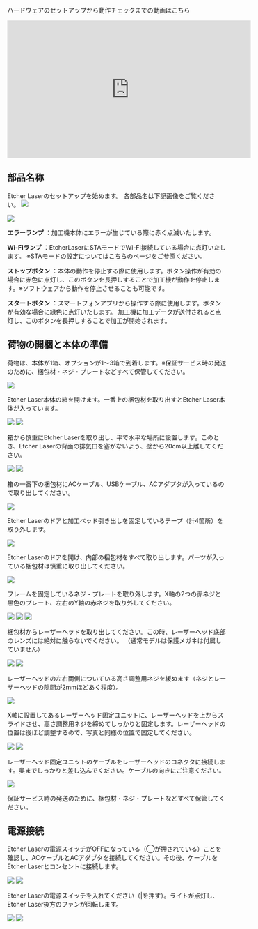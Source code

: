 ハードウェアのセットアップから動作チェックまでの動画はこちら
<div class="iframe-content">
<iframe width="560" height="315" src="https://www.youtube.com/embed/LnLnWIDaaF4" frameborder="0" allow="accelerometer; autoplay; clipboard-write; encrypted-media; gyroscope; picture-in-picture" allowfullscreen></iframe>
</div>

## 部品名称
Etcher Laserのセットアップを始めます。
各部品名は下記画像をご覧ください。
<img src="./images/parts_1.jpg">

<img src="./images/parts_2.jpg">

**エラーランプ**
：加工機本体にエラーが生じている際に赤く点滅いたします。

**Wi-Fiランプ**
：EtcherLaserにSTAモードでWi-Fi接続している場合に点灯いたします。
※STAモードの設定については<a href="https://www.smartdiys.com/manual/el-software-setup-mobile/#STA">こちら</a>のページをご参照ください。

**ストップボタン**
：本体の動作を停止する際に使用します。ボタン操作が有効の場合に赤色に点灯し、このボタンを長押しすることで加工機が動作を停止します。※ソフトウェアから動作を停止させることも可能です。

**スタートボタン**
：スマートフォンアプリから操作する際に使用します。ボタンが有効な場合に緑色に点灯いたします。
加工機に加工データが送付されると点灯し、このボタンを長押しすることで加工が開始されます。

## 荷物の開梱と本体の準備
荷物は、本体が1箱、オプションが1〜3箱で到着します。※保証サービス時の発送のために、梱包材・ネジ・プレートなどすべて保管してください。

<img src="./images/hardware_setup_1.jpg">

Etcher Laser本体の箱を開けます。一番上の梱包材を取り出すとEtcher Laser本体が入っています。

<img src="./images/hardware_setup_2.jpg">

<img src="./images/hardware_setup_3.jpg">

箱から慎重にEtcher Laserを取り出し、平で水平な場所に設置します。このとき、Etcher Laserの背面の排気口を塞がないよう、壁から20cm以上離してください。

<img src="./images/hardware_setup_4.jpg">

<img src="./images/hardware_setup_5.jpg">

箱の一番下の梱包材にACケーブル、USBケーブル、ACアダプタが入っているので取り出してください。

<img src="./images/hardware_setup_6.jpg">

Etcher Laserのドアと加工ベッド引き出しを固定しているテープ（計4箇所）を取り外します。

<img src="./images/hardware_setup_7.jpg">

Etcher Laserのドアを開け、内部の梱包材をすべて取り出します。パーツが入っている梱包材は慎重に取り出してください。

<img src="./images/hardware_setup_8.jpg">

フレームを固定しているネジ・プレートを取り外します。X軸の2つの赤ネジと黒色のプレート、左右のY軸の赤ネジを取り外してください。

<img src="./images/hardware_setup_9.jpg">

<img src="./images/hardware_setup_10.jpg">

<img src="./images/hardware_setup_9-1.jpg">

梱包材からレーザーヘッドを取り出してください。この時、レーザーヘッド底部のレンズには絶対に触らないでください。
（通常モデルは保護メガネは付属していません）

<img src="./images/hardware_setup_11.jpg">

<img src="./images/hardware_setup_12.jpg">

レーザーヘッドの左右両側についている高さ調整用ネジを緩めます（ネジとレーザーヘッドの隙間が2mmほどあく程度）。

<img src="./images/hardware_setup_13.jpg">

X軸に設置してあるレーザーヘッド固定ユニットに、レーザーヘッドを上からスライドさせ、高さ調整用ネジを締めてしっかりと固定します。レーザーヘッドの位置は後ほど調整するので、写真と同様の位置で固定してください。

<img src="./images/hardware_setup_14.jpg">

<img src="./images/hardware_setup_15.jpg">

レーザーヘッド固定ユニットのケーブルをレーザーヘッドのコネクタに接続します。奥までしっかりと差し込んでください。ケーブルの向きにご注意ください。

<img src="./images/hardware_setup_16.jpg">

保証サービス時の発送のために、梱包材・ネジ・プレートなどすべて保管してください。

## 電源接続
Etcher Laserの電源スイッチがOFFになっている（◯が押されている）ことを確認し、ACケーブルとACアダプタを接続してください。その後、ケーブルをEtcher Laserとコンセントに接続します。

<img src="./images/hardware_setup_18.jpg">

<img src="./images/hardware_setup_19.jpg">

Etcher Laserの電源スイッチを入れてください（|を押す）。ライトが点灯し、Etcher Laser後方のファンが回転します。

<img src="./images/hardware_setup_21.jpg">

<img src="./images/hardware_setup_20.jpg">
